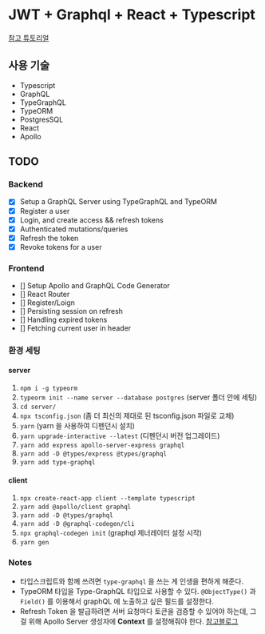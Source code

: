 # JWT + Graphql + React + Typescript

[참고 튜토리얼](https://youtu.be/25GS0MLT8JU)

## 사용 기술
- Typescript
- GraphQL
- TypeGraphQL
- TypeORM
- PostgresSQL
- React
- Apollo

## TODO
### Backend
- [x] Setup a GraphQL Server using TypeGraphQL and TypeORM
- [x] Register a user
- [x] Login, and create access && refresh tokens
- [x] Authenticated mutations/queries
- [x] Refresh the token
- [x] Revoke tokens for a user

### Frontend
- [] Setup Apollo and GraphQL Code Generator
- [] React Router
- [] Register/Loign
- [] Persisting session on refresh
- [] Handling expired tokens
- [] Fetching current user in header

### 환경 세팅
#### server
1. `npm i -g typeorm`
2. `typeorm init --name server --database postgres` (server 폴더 안에 세팅)
3. `cd server/`
4. `npx tsconfig.json` (좀 더 최신의 제대로 된 tsconfig.json 파일로 교체)
5. `yarn` (yarn 을 사용하여 디펜던시 설치)
6. `yarn upgrade-interactive --latest` (디펜던시 버전 업그레이드)
7. `yarn add express apollo-server-express graphql`
8. `yarn add -D @types/express @types/graphql`
9. `yarn add type-graphql`

#### client
1. `npx create-react-app client --template typescript`
2. `yarn add @apollo/client graphql`
3. `yarn add -D @types/graphql`
4. `yarn add -D @graphql-codegen/cli`
5. `npx graphql-codegen init` (graphql 제너레이터 설정 시작)
6. `yarn gen`

### Notes
- 타입스크립트와 함께 쓰려면 `type-graphql` 을 쓰는 게 인생을 편하게 해준다.
- TypeORM 타입을 Type-GraphQL 타입으로 사용할 수 있다. `@ObjectType()` 과 `Field()` 를 이용해서 graphQL 에 노출하고 싶은 필드를 설정한다.
- Refresh Token 을 발급하려면 서버 요청마다 토큰을 검증할 수 있어야 하는데, 그걸 위해 Apollo Server 생성자에 **Context** 를 설정해줘야 한다. [참고블로그](https://www.daleseo.com/graphql-apollo-server-auth/)